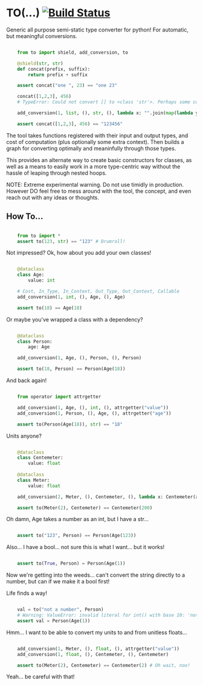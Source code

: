 # TO(...) [![Build Status](https://travis-ci.com/internetimagery/to.svg?branch=develop)](https://travis-ci.com/internetimagery/to)

Generic all purpose semi-static type converter for python! For automatic, but meaningful conversions.

``` python

    from to import shield, add_conversion, to

    @shield(str, str)
    def concat(prefix, suffix):
    	return prefix + suffix

    assert concat("one ", 23) == "one 23"

    concat([1,2,3], 456)
    # TypeError: Could not convert [] to <class 'str'>. Perhaps some conversion steps are missing.

    add_conversion(1, list, (), str, (), lambda x: "".join(map(lambda y: to(y, str), x)))

    assert concat([1,2,3], 456) == "123456"
```

The tool takes functions registered with their input and output types, and cost of computation (plus optionally some extra context). Then builds a graph for converting optimally and meaninfully through those types.

This provides an alternate way to create basic constructors for classes, as well as a means to easily work in a more type-centric way without the hassle of leaping through nested hoops.


NOTE: Extreme experimental warning. Do not use timidly in production. However DO feel free to mess around with the tool, the concept, and even reach out with any ideas or thoughts.

## How To...


``` python

    from to import *
    assert to(123, str) == "123" # Drumroll!

```

Not impressed? Ok, how about you add your own classes!

``` python

    @dataclass
    class Age:
        value: int

    # Cost, In_Type, In_Context, Out_Type, Out_Context, Callable
    add_conversion(1, int, (), Age, (), Age)

    assert to(18) == Age(18)
```

Or maybe you've wrapped a class with a dependency?

``` python

    @dataclass
    class Person:
        age: Age

    add_conversion(1, Age, (), Person, (), Person)

    assert to(18, Person) == Person(Age(18))
```

And back again!

``` python

    from operator import attrgetter

    add_conversion(1, Age, (), int, (), attrgetter("value"))
    add_conversion(1, Person, (), Age, (), attrgetter("age"))

    assert to(Person(Age(18)), str) == "18"
```

Units anyone?

``` python

    @dataclass
    class Centemeter:
        value: float
    
    @dataclass
    class Meter:
        value: float

    add_conversion(2, Meter, (), Centemeter, (), lambda x: Centemeter(x.value * 100))

    assert to(Meter(2), Centemeter) == Centemeter(200)
```

Oh damn, Age takes a number as an int, but I have a str...

``` python

    assert to("123", Person) == Person(Age(123))
```

Also... I have a bool... not sure this is what I want... but it works!

``` python

    assert to(True, Person) = Person(Age(1))
```

Now we're getting into the weeds... can't convert the string directly to a number, but can if we make it a bool first!

Life finds a way!

``` python

    val = to("not a number", Person)
    # Warning: ValueError: invalid literal for int() with base 10: 'not a number'
    assert val = Person(Age(1))
```

Hmm... I want to be able to convert my units to and from unitless floats...

``` python

    add_conversion(1, Meter, (), float, (), attrgetter("value"))
    add_conversion(1, float, (), Centemeter, (), Centemeter)

    assert to(Meter(2), Centemeter) == Centemeter(2) # Oh wait, noo!
```

Yeah... be careful with that!

